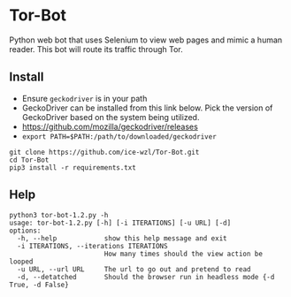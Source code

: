 # Tor-Bot
Python web bot that uses Selenium to view web pages and mimic a human reader.  This bot will route its traffic through Tor.
## Install
- Ensure `geckodriver` is in your path
- GeckoDriver can be installed from this link below. Pick the version of GeckoDriver based on the system being utilized.
- https://github.com/mozilla/geckodriver/releases
- `export PATH=$PATH:/path/to/downloaded/geckodriver`
````
git clone https://github.com/ice-wzl/Tor-Bot.git
cd Tor-Bot
pip3 install -r requirements.txt
````
## Help
````
python3 tor-bot-1.2.py -h                                                                                      
usage: tor-bot-1.2.py [-h] [-i ITERATIONS] [-u URL] [-d]
options:
  -h, --help            show this help message and exit
  -i ITERATIONS, --iterations ITERATIONS
                        How many times should the view action be looped
  -u URL, --url URL     The url to go out and pretend to read
  -d, --detatched       Should the browser run in headless mode {-d True, -d False}
  ````
